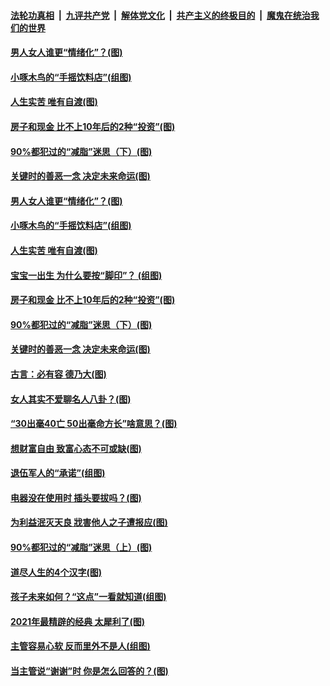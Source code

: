 

####  [法轮功真相](../../../../basic/blob/master/README.md?t=03281231) &nbsp;|&nbsp; [九评共产党](../../../../9ping.md/blob/master/README.md?t=03281231) &nbsp;|&nbsp; [解体党文化](../../../../jtdwh.md/blob/master/README.md?t=03281231)  &nbsp;|&nbsp; [共产主义的终极目的](../../../../gczydzjmd.md/blob/master/README.md?t=03281231) &nbsp;|&nbsp; [魔鬼在统治我们的世界](../../../../mgztzwmdsj.md/blob/master/README.md?t=03281231) 

#### [男人女人谁更“情绪化”？(图)](../pages/p8/966962.md?t=03281231) 

#### [小啄木鸟的“手摇饮料店”(组图)](../pages/p8/966944.md?t=03281231) 

#### [人生实苦 唯有自渡(图)](../pages/p8/966742.md?t=03281231) 

#### [房子和现金 比不上10年后的2种“投资”(图)](../pages/p8/966881.md?t=03281231) 

#### [90%都犯过的“减脂”迷思（下）(图)](../pages/p8/966818.md?t=03281231) 

#### [关键时的善恶一念 决定未来命运(图)](../pages/p8/935513.md?t=03281231) 

#### [男人女人谁更“情绪化”？(图)](../pages/p8/966962.md?t=03281231) 

#### [小啄木鸟的“手摇饮料店”(组图)](../pages/p8/966944.md?t=03281231) 

#### [人生实苦 唯有自渡(图)](../pages/p8/966742.md?t=03281231) 

#### [宝宝一出生 为什么要按“脚印”？ (组图)](../pages/p8/966495.md?t=03281231) 

#### [房子和现金 比不上10年后的2种“投资”(图)](../pages/p8/966881.md?t=03281231) 

#### [90%都犯过的“减脂”迷思（下）(图)](../pages/p8/966818.md?t=03281231) 

#### [关键时的善恶一念 决定未来命运(图)](../pages/p8/935513.md?t=03281231) 

#### [古言：必有容 德乃大(图)](../pages/p8/965996.md?t=03281231) 

#### [女人其实不爱聊名人八卦？(图)](../pages/p8/966732.md?t=03281231) 

#### [“30出毫40亡 50出毫命方长”啥意思？(图)](../pages/p8/966719.md?t=03281231) 

#### [想财富自由 致富心态不可或缺(图)](../pages/p8/966698.md?t=03281231) 

#### [退伍军人的“承诺”(组图)](../pages/p8/965778.md?t=03281231) 

#### [电器没在使用时 插头要拔吗？(图)](../pages/p8/966498.md?t=03281231) 

#### [为利益泯灭天良 戕害他人之子遭报应(图)](../pages/p8/966005.md?t=03281231) 

#### [90%都犯过的“减脂”迷思（上）(图)](../pages/p8/966576.md?t=03281231) 

#### [道尽人生的4个汉字(图)](../pages/p8/965438.md?t=03281231) 

#### [孩子未来如何？“这点”一看就知道(组图)](../pages/p8/966011.md?t=03281231) 

#### [2021年最精辟的经典 太犀利了(图)](../pages/p8/966031.md?t=03281231) 

#### [主管容易心软 反而里外不是人(组图)](../pages/p8/966474.md?t=03281231) 

#### [当主管说“谢谢”时 你是怎么回答的？(图)](../pages/p8/966048.md?t=03281231) 

